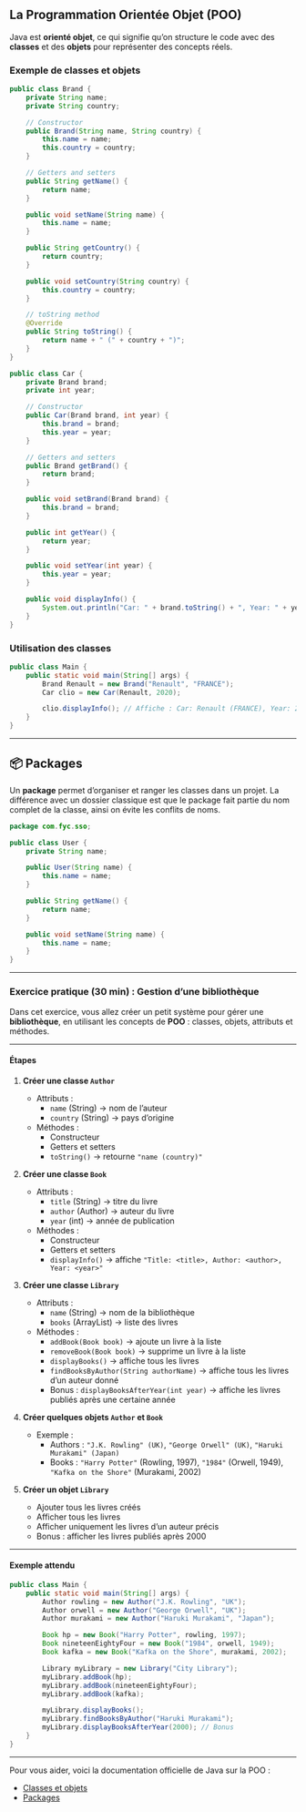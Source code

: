 ## La Programmation Orientée Objet (POO)

Java est **orienté objet**, ce qui signifie qu’on structure le code avec des **classes** et des **objets** pour représenter des concepts réels.

### Exemple de classes et objets

```java
public class Brand {
    private String name;
    private String country;

    // Constructor
    public Brand(String name, String country) {
        this.name = name;
        this.country = country;
    }

    // Getters and setters
    public String getName() {
        return name;
    }

    public void setName(String name) {
        this.name = name;
    }

    public String getCountry() {
        return country;
    }

    public void setCountry(String country) {
        this.country = country;
    }

    // toString method
    @Override
    public String toString() {
        return name + " (" + country + ")";
    }
}

public class Car {
    private Brand brand;
    private int year;

    // Constructor
    public Car(Brand brand, int year) {
        this.brand = brand;
        this.year = year;
    }

    // Getters and setters
    public Brand getBrand() {
        return brand;
    }

    public void setBrand(Brand brand) {
        this.brand = brand;
    }

    public int getYear() {
        return year;
    }

    public void setYear(int year) {
        this.year = year;
    }

    public void displayInfo() {
        System.out.println("Car: " + brand.toString() + ", Year: " + year);
    }
}
```

### Utilisation des classes

```java
public class Main {
    public static void main(String[] args) {
        Brand Renault = new Brand("Renault", "FRANCE");
        Car clio = new Car(Renault, 2020);

        clio.displayInfo(); // Affiche : Car: Renault (FRANCE), Year: 2020
    }
}
```

---

## 📦 Packages

Un **package** permet d’organiser et ranger les classes dans un projet.
La différence avec un dossier classique est que le package fait partie du nom complet de la classe, ainsi on évite les conflits de noms.

```java
package com.fyc.sso;

public class User {
    private String name;

    public User(String name) {
        this.name = name;
    }

    public String getName() {
        return name;
    }

    public void setName(String name) {
        this.name = name;
    }
}
```

---

### Exercice pratique (30 min) : Gestion d’une bibliothèque

Dans cet exercice, vous allez créer un petit système pour gérer une **bibliothèque**, en utilisant les concepts de **POO** : classes, objets, attributs et méthodes.

---

#### Étapes

1. **Créer une classe `Author`**
    - Attributs :
        - `name` (String) -> nom de l’auteur
        - `country` (String) -> pays d’origine
    - Méthodes :
        - Constructeur
        - Getters et setters
        - `toString()` -> retourne `"name (country)"`

2. **Créer une classe `Book`**
    - Attributs :
        - `title` (String) -> titre du livre
        - `author` (Author) -> auteur du livre
        - `year` (int) -> année de publication
    - Méthodes :
        - Constructeur
        - Getters et setters
        - `displayInfo()` -> affiche `"Title: <title>, Author: <author>, Year: <year>"`

3. **Créer une classe `Library`**
    - Attributs :
        - `name` (String) -> nom de la bibliothèque
        - `books` (ArrayList<Book>) -> liste des livres
    - Méthodes :
        - `addBook(Book book)` -> ajoute un livre à la liste
        - `removeBook(Book book)` -> supprime un livre à la liste
        - `displayBooks()` -> affiche tous les livres
        - `findBooksByAuthor(String authorName)` -> affiche tous les livres d’un auteur donné
        - Bonus : `displayBooksAfterYear(int year)` -> affiche les livres publiés après une certaine année

4. **Créer quelques objets `Author` et `Book`**
    - Exemple :
        - Authors : `"J.K. Rowling" (UK)`, `"George Orwell" (UK)`, `"Haruki Murakami" (Japan)`
        - Books : `"Harry Potter"` (Rowling, 1997), `"1984"` (Orwell, 1949), `"Kafka on the Shore"` (Murakami, 2002)

5. **Créer un objet `Library`**
    - Ajouter tous les livres créés
    - Afficher tous les livres
    - Afficher uniquement les livres d’un auteur précis
    - Bonus : afficher les livres publiés après 2000

---

#### Exemple attendu

```java
public class Main {
    public static void main(String[] args) {
        Author rowling = new Author("J.K. Rowling", "UK");
        Author orwell = new Author("George Orwell", "UK");
        Author murakami = new Author("Haruki Murakami", "Japan");

        Book hp = new Book("Harry Potter", rowling, 1997);
        Book nineteenEightyFour = new Book("1984", orwell, 1949);
        Book kafka = new Book("Kafka on the Shore", murakami, 2002);

        Library myLibrary = new Library("City Library");
        myLibrary.addBook(hp);
        myLibrary.addBook(nineteenEightyFour);
        myLibrary.addBook(kafka);

        myLibrary.displayBooks();
        myLibrary.findBooksByAuthor("Haruki Murakami");
        myLibrary.displayBooksAfterYear(2000); // Bonus
    }
}
```
---

Pour vous aider, voici la documentation officielle de Java sur la POO :

- [Classes et objets](https://docs.oracle.com/javase/tutorial/java/javaOO/classes.html)
- [Packages](https://docs.oracle.com/javase/tutorial/java/package/index.html)



